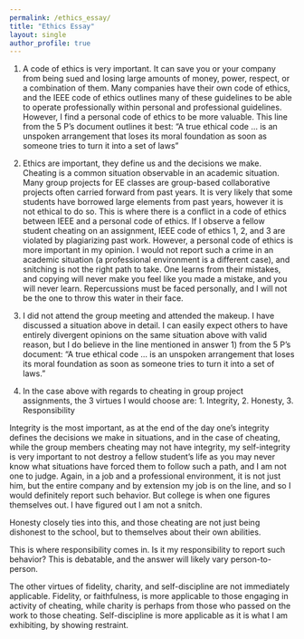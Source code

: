```yaml
---
permalink: /ethics_essay/
title: "Ethics Essay"
layout: single
author_profile: true
---
```

1) A code of ethics is very important. It can save you or your company from being sued and losing large amounts of money, power, respect, or a combination of them. Many companies have their own code of ethics, and the IEEE code of ethics outlines many of these guidelines to be able to operate professionally within personal and professional guidelines. However, I find a personal code of ethics to be more valuable. This line from the 5 P’s document outlines it best: “A true ethical code … is an unspoken arrangement that loses its moral foundation as soon as someone tries to turn it into a set of laws”

2) Ethics are important, they define us and the decisions we make. Cheating is a common situation observable in an academic situation. Many group projects for EE classes are group-based collaborative projects often carried forward from past years. It is very likely that some students have borrowed large elements from past years, however it is not ethical to do so. This is where there is a conflict in a code of ethics between IEEE and a personal code of ethics. If I observe a fellow student cheating on an assignment, IEEE code of ethics 1, 2, and 3 are violated by plagiarizing past work. However, a personal code of ethics is more important in my opinion. I would not report such a crime in an academic situation (a professional environment is a different case), and snitching is not the right path to take. One learns from their mistakes, and copying will never make you feel like you made a mistake, and you will never learn. Repercussions must be faced personally, and I will not be the one to throw this water in their face.

3) I did not attend the group meeting and attended the makeup. I have discussed a situation above in detail. I can easily expect others to have entirely divergent opinions on the same situation above with valid reason, but I do believe in the line mentioned in answer 1) from the 5 P’s document: “A true ethical code … is an unspoken arrangement that loses its moral foundation as soon as someone tries to turn it into a set of laws.”

4)   In the case above with regards to cheating in group project assignments, the 3 virtues I would choose are: 1. Integrity, 2. Honesty, 3. Responsibility


Integrity is the most important, as at the end of the day one’s integrity defines the decisions we make in situations, and in the case of cheating, while the group members cheating may not have integrity, my self-integrity is very important to not destroy a fellow student’s life as you may never know what situations have forced them to follow such a path, and I am not one to judge. Again, in a job and a professional environment, it is not just him, but the entire company and by extension my job is on the line, and so I would definitely report such behavior. But college is when one figures themselves out. I have figured out I am not a snitch.

Honesty closely ties into this, and those cheating are not just being dishonest to the school, but to themselves about their own abilities.

This is where responsibility comes in. Is it my responsibility to report such behavior? This is debatable, and the answer will likely vary person-to-person.

The other virtues of fidelity, charity, and self-discipline are not immediately applicable. Fidelity, or faithfulness, is more applicable to those engaging in activity of cheating, while charity is perhaps from those who passed on the work to those cheating. Self-discipline is more applicable as it is what I am exhibiting, by showing restraint.
